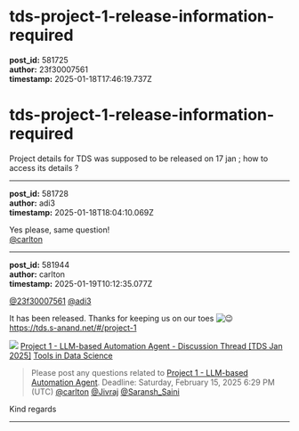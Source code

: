 # tds-project-1-release-information-required

**post_id:** 581725  
**author:** 23f30007561  
**timestamp:** 2025-01-18T17:46:19.737Z

# tds-project-1-release-information-required

Project details for TDS was supposed to be released on 17 jan ; how to access its details ?

---

**post_id:** 581728  
**author:** adi3  
**timestamp:** 2025-01-18T18:04:10.069Z

Yes please, same question!  
[@carlton](/u/carlton)

---

**post_id:** 581944  
**author:** carlton  
**timestamp:** 2025-01-19T10:12:35.077Z

[@23f30007561](/u/23f30007561) [@adi3](/u/adi3)

It has been released. Thanks for keeping us on our toes ![:wink:](https://emoji.discourse-cdn.com/google/wink.png?v=12 ":wink:")  
<https://tds.s-anand.net/#/project-1>

![](https://dub1.discourse-cdn.com/flex013/user_avatar/discourse.onlinedegree.iitm.ac.in/s.anand/48/15264_2.png)
[Project 1 - LLM-based Automation Agent - Discussion Thread [TDS Jan 2025]](https://discourse.onlinedegree.iitm.ac.in/t/project-1-llm-based-automation-agent-discussion-thread-tds-jan-2025/164277) [Tools in Data Science](/c/courses/tds-kb/34)

> Please post any questions related to [Project 1 - LLM-based Automation Agent](https://tds.s-anand.net/#/project-1).
> Deadline: Saturday, February 15, 2025 6:29 PM (UTC)
> [@carlton](/u/carlton) [@Jivraj](/u/jivraj) [@Saransh\_Saini](/u/saransh_saini)

Kind regards

---

